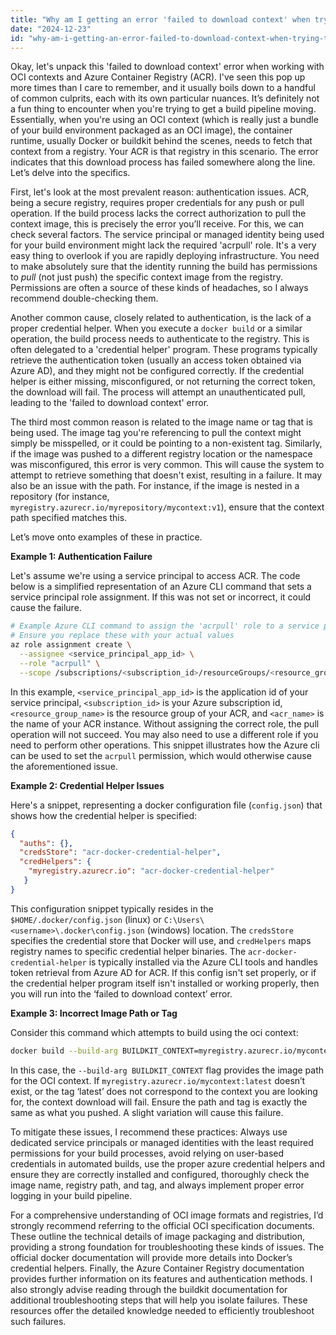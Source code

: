 ```yaml
---
title: "Why am I getting an error 'failed to download context' when trying to build an image using an oci context with Azure Container Registry?"
date: "2024-12-23"
id: "why-am-i-getting-an-error-failed-to-download-context-when-trying-to-build-an-image-using-an-oci-context-with-azure-container-registry"
---
```


Okay, let's unpack this 'failed to download context' error when working with OCI contexts and Azure Container Registry (ACR). I've seen this pop up more times than I care to remember, and it usually boils down to a handful of common culprits, each with its own particular nuances. It’s definitely not a fun thing to encounter when you're trying to get a build pipeline moving. Essentially, when you're using an OCI context (which is really just a bundle of your build environment packaged as an OCI image), the container runtime, usually Docker or buildkit behind the scenes, needs to fetch that context from a registry. Your ACR is that registry in this scenario. The error indicates that this download process has failed somewhere along the line. Let’s delve into the specifics.

First, let's look at the most prevalent reason: authentication issues. ACR, being a secure registry, requires proper credentials for any push or pull operation. If the build process lacks the correct authorization to pull the context image, this is precisely the error you’ll receive. For this, we can check several factors. The service principal or managed identity being used for your build environment might lack the required 'acrpull' role. It's a very easy thing to overlook if you are rapidly deploying infrastructure. You need to make absolutely sure that the identity running the build has permissions to *pull* (not just push) the specific context image from the registry. Permissions are often a source of these kinds of headaches, so I always recommend double-checking them.

Another common cause, closely related to authentication, is the lack of a proper credential helper. When you execute a `docker build` or a similar operation, the build process needs to authenticate to the registry. This is often delegated to a 'credential helper' program. These programs typically retrieve the authentication token (usually an access token obtained via Azure AD), and they might not be configured correctly. If the credential helper is either missing, misconfigured, or not returning the correct token, the download will fail. The process will attempt an unauthenticated pull, leading to the 'failed to download context' error.

The third most common reason is related to the image name or tag that is being used. The image tag you're referencing to pull the context might simply be misspelled, or it could be pointing to a non-existent tag. Similarly, if the image was pushed to a different registry location or the namespace was misconfigured, this error is very common. This will cause the system to attempt to retrieve something that doesn't exist, resulting in a failure. It may also be an issue with the path. For instance, if the image is nested in a repository (for instance, `myregistry.azurecr.io/myrepository/mycontext:v1`), ensure that the context path specified matches this.

Let’s move onto examples of these in practice.

**Example 1: Authentication Failure**

Let's assume we're using a service principal to access ACR. The code below is a simplified representation of an Azure CLI command that sets a service principal role assignment. If this was not set or incorrect, it could cause the failure.

```bash
# Example Azure CLI command to assign the 'acrpull' role to a service principal
# Ensure you replace these with your actual values
az role assignment create \
  --assignee <service_principal_app_id> \
  --role "acrpull" \
  --scope /subscriptions/<subscription_id>/resourceGroups/<resource_group_name>/providers/Microsoft.ContainerRegistry/registries/<acr_name>
```

In this example, `<service_principal_app_id>` is the application id of your service principal, `<subscription_id>` is your Azure subscription id, `<resource_group_name>` is the resource group of your ACR, and `<acr_name>` is the name of your ACR instance. Without assigning the correct role, the pull operation will not succeed. You may also need to use a different role if you need to perform other operations. This snippet illustrates how the Azure cli can be used to set the `acrpull` permission, which would otherwise cause the aforementioned issue.

**Example 2: Credential Helper Issues**

Here's a snippet, representing a docker configuration file (`config.json`) that shows how the credential helper is specified:

```json
{
  "auths": {},
  "credsStore": "acr-docker-credential-helper",
  "credHelpers": {
    "myregistry.azurecr.io": "acr-docker-credential-helper"
   }
}
```

This configuration snippet typically resides in the `$HOME/.docker/config.json` (linux) or `C:\Users\<username>\.docker\config.json` (windows) location. The `credsStore` specifies the credential store that Docker will use, and `credHelpers` maps registry names to specific credential helper binaries. The `acr-docker-credential-helper` is typically installed via the Azure CLI tools and handles token retrieval from Azure AD for ACR. If this config isn't set properly, or if the credential helper program itself isn't installed or working properly, then you will run into the ‘failed to download context’ error.

**Example 3: Incorrect Image Path or Tag**

Consider this command which attempts to build using the oci context:

```bash
docker build --build-arg BUILDKIT_CONTEXT=myregistry.azurecr.io/mycontext:latest -t myapp .
```

In this case, the `--build-arg BUILDKIT_CONTEXT` flag provides the image path for the OCI context. If `myregistry.azurecr.io/mycontext:latest` doesn’t exist, or the tag ‘latest’ does not correspond to the context you are looking for, the context download will fail. Ensure the path and tag is exactly the same as what you pushed. A slight variation will cause this failure.

To mitigate these issues, I recommend these practices: Always use dedicated service principals or managed identities with the least required permissions for your build processes, avoid relying on user-based credentials in automated builds, use the proper azure credential helpers and ensure they are correctly installed and configured, thoroughly check the image name, registry path, and tag, and always implement proper error logging in your build pipeline.

For a comprehensive understanding of OCI image formats and registries, I’d strongly recommend referring to the official OCI specification documents. These outline the technical details of image packaging and distribution, providing a strong foundation for troubleshooting these kinds of issues. The official docker documentation will provide more details into Docker’s credential helpers. Finally, the Azure Container Registry documentation provides further information on its features and authentication methods. I also strongly advise reading through the buildkit documentation for additional troubleshooting steps that will help you isolate failures. These resources offer the detailed knowledge needed to efficiently troubleshoot such failures.
